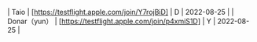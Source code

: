 | Taio | [https://testflight.apple.com/join/Y7rojBiD] | D | 2022-08-25 |
| Donar（yun） | [https://testflight.apple.com/join/p4xmiS1D] | Y | 2022-08-25 |

